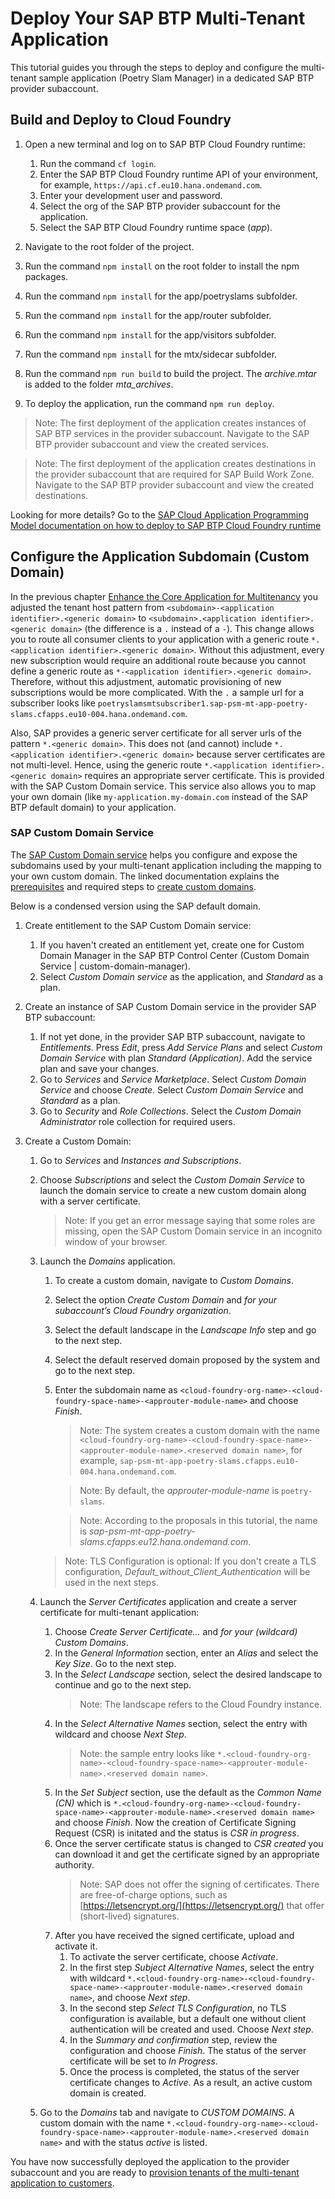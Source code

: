 # Deploy Your SAP BTP Multi-Tenant Application

This tutorial guides you through the steps to deploy and configure the multi-tenant sample application (Poetry Slam Manager) in a dedicated SAP BTP provider subaccount.

## Build and Deploy to Cloud Foundry

1. Open a new terminal and log on to SAP BTP Cloud Foundry runtime: 
	1. Run the command `cf login`. 
	2. Enter the SAP BTP Cloud Foundry runtime API of your environment, for example, `https://api.cf.eu10.hana.ondemand.com`.
	3. Enter your development user and password.
	4. Select the org of the SAP BTP provider subaccount for the application. 
	5. Select the SAP BTP Cloud Foundry runtime space (*app*).

2. Navigate to the root folder of the project.

3. Run the command `npm install` on the root folder to install the npm packages. 

4. Run the command `npm install` for the app/poetryslams subfolder.

5. Run the command `npm install` for the app/router subfolder.

6. Run the command `npm install` for the app/visitors subfolder.

7. Run the command `npm install` for the mtx/sidecar subfolder.

8. Run the command `npm run build` to build the project. The *archive.mtar* is added to the folder *mta_archives*. 

9. To deploy the application, run the command `npm run deploy`. 

> Note: The first deployment of the application creates instances of SAP BTP services in the provider subaccount. Navigate to the SAP BTP provider subaccount and view the created services.

> Note: The first deployment of the application creates destinations in the provider subaccount that are required for SAP Build Work Zone. Navigate to the SAP BTP provider subaccount and view the created destinations.

Looking for more details? Go to the [SAP Cloud Application Programming Model documentation on how to deploy to SAP BTP Cloud Foundry runtime](https://cap.cloud.sap/docs/guides/deployment/to-cf)

## Configure the Application Subdomain (Custom Domain)

In the previous chapter [Enhance the Core Application for Multitenancy](./23-Multi-Tenancy-Develop-Sample-Application.md) you adjusted the tenant host pattern from `<subdomain>-<application identifier>.<generic domain>` to `<subdomain>.<application identifier>.<generic domain>` (the difference is a `.` instead of a `-`). This change allows you to route all consumer clients to your application with a generic route `*.<application identifier>.<generic domain>`. Without this adjustment, every new subscription would require an additional route because you cannot define a generic route as `*-<application identifier>.<generic domain>`. Therefore, without this adjustment, automatic provisioning of new subscriptions would be more complicated. With the `.` a sample url for a subscriber looks like `poetryslamsmtsubscriber1.sap-psm-mt-app-poetry-slams.cfapps.eu10-004.hana.ondemand.com`.

Also, SAP provides a generic server certificate for all server urls of the pattern `*.<generic domain>`. This does not (and cannot) include `*.<application identifier>.<generic domain>` because server certificates are not multi-level. Hence, using the generic route `*.<application identifier>.<generic domain>` requires an appropriate server certificate. This is provided with the SAP Custom Domain service. This service also allows you to map your own domain (like `my-application.my-domain.com` instead of the SAP BTP default domain) to your application.

### SAP Custom Domain Service

The [SAP Custom Domain service](https://help.sap.com/docs/custom-domain) helps you configure and expose the subdomains used by your multi-tenant application including the mapping to your own custom domain. The linked documentation explains the [prerequisites](https://help.sap.com/docs/custom-domain/custom-domain-manager/prerequisites) and required steps to [create custom domains](https://help.sap.com/docs/custom-domain/custom-domain-service/creating-custom-domains-with-tls-ssl-server-authentication).

Below is a condensed version using the SAP default domain.

1. Create entitlement to the SAP Custom Domain service:
    1. If you haven't created an entitlement yet, create one for Custom Domain Manager in the SAP BTP Control Center (Custom Domain Service | custom-domain-manager).
    2. Select *Custom Domain service* as the application, and *Standard* as a plan.
    
2. Create an instance of SAP Custom Domain service in the provider SAP BTP subaccount:
    1. If not yet done, in the provider SAP BTP subaccount, navigate to *Entitlements*. Press *Edit*, press *Add Service Plans* and select *Custom Domain Service* with plan *Standard (Application)*. Add the service plan and save your changes.
    2. Go to *Services* and *Service Marketplace*. Select *Custom Domain Service* and choose *Create*. Select *Custom Domain Service* and *Standard* as a plan.
    3. Go to *Security* and *Role Collections*. Select the *Custom Domain Administrator* role collection for required users. 

3. Create a Custom Domain:
    1. Go to *Services* and *Instances and Subscriptions*. 
    2. Choose *Subscriptions* and select the *Custom Domain Service* to launch the domain service to create a new custom domain along with a server certificate. 
        > Note: If you get an error message saying that some roles are missing, open the SAP Custom Domain service in an incognito window of your browser.
    3. Launch the *Domains* application. 
        1. To create a custom domain, navigate to *Custom Domains*. 
        2. Select the option *Create Custom Domain* and *for your subaccount’s Cloud Foundry organization*.
        3. Select the default landscape in the *Landscape Info* step and go to the next step.
        4. Select the default reserved domain proposed by the system and go to the next step.
        5. Enter the subdomain name as `<cloud-foundry-org-name>-<cloud-foundry-space-name>-<approuter-module-name>` and choose *Finish*.
            > Note: The system creates a custom domain with the name `<cloud-foundry-org-name>-<cloud-foundry-space-name>-<approuter-module-name>.<reserved domain name>`, for example, `sap-psm-mt-app-poetry-slams.cfapps.eu10-004.hana.ondemand.com`. 

            > Note: By default, the *_approuter-module-name_* is `poetry-slams`.

            > Note: According to the proposals in this tutorial, the name is *sap-psm-mt-app-poetry-slams.cfapps.eu12.hana.ondemand.com*.

        > Note: TLS Configuration is optional: If you don't create a TLS configuration, *Default_without_Client_Authentication* will be used in the next steps.
    4. Launch the *Server Certificates* application and create a server certificate for multi-tenant application:
        1. Choose *Create Server Certificate...* and *for your (wildcard) Custom Domains*.
        2. In the *General Information* section, enter an *Alias* and select the *Key Size*. Go to the next step.
        3. In the *Select Landscape* section, select the desired landscape to continue and go to the next step. 
             > Note: The landscape refers to the Cloud Foundry instance.
        4. In the *Select Alternative Names* section, select the entry with wildcard and choose *Next Step*. 
            > Note: the sample entry looks like `*.<cloud-foundry-org-name>-<cloud-foundry-space-name>-<approuter-module-name>.<reserved domain name>`.
        5. In the *Set Subject* section, use the default as the *Common Name (CN)* which is `*.<cloud-foundry-org-name>-<cloud-foundry-space-name>-<approuter-module-name>.<reserved domain name>` and choose *Finish*. Now the creation of Certificate Signing Request (CSR) is initated and the status is *CSR in progress*. 
        6. Once the server certificate status is changed to *CSR created* you can download it and get the certificate signed by an appropriate authority.
            > Note: SAP does not offer the signing of certificates. There are free-of-charge options, such as [https://letsencrypt.org/](https://letsencrypt.org/) that offer (short-lived) signatures.
        7. After you have received the signed certificate, upload and activate it.
            1. To activate the server certificate, choose *Activate*.
            2. In the first step *Subject Alternative Names*, select the entry with wildcard `*.<cloud-foundry-org-name>-<cloud-foundry-space-name>-<approuter-module-name>.<reserved domain name>`, and choose *Next step*.
            3. In the second step *Select TLS Configuration*, no TLS configuration is available, but a default one without client authentication will be created and used. Choose *Next step*.
            4. In the *Summary and confirmation* step, review the configuration and choose *Finish*. The status of the server certificate will be set to *In Progress*.
            5. Once the process is completed, the status of the server certificate changes to *Active*. As a result, an active custom domain is created. 
    5. Go to the *Domains* tab and navigate to *CUSTOM DOMAINS*. A custom domain with the name `*.<cloud-foundry-org-name>-<cloud-foundry-space-name>-<approuter-module-name>.<reserved domain name>` and with the status *active* is listed.

You have now successfully deployed the application to the provider subaccount and you are ready to [provision tenants of the multi-tenant application to customers](./25-Multi-Tenancy-Provisioning.md).
